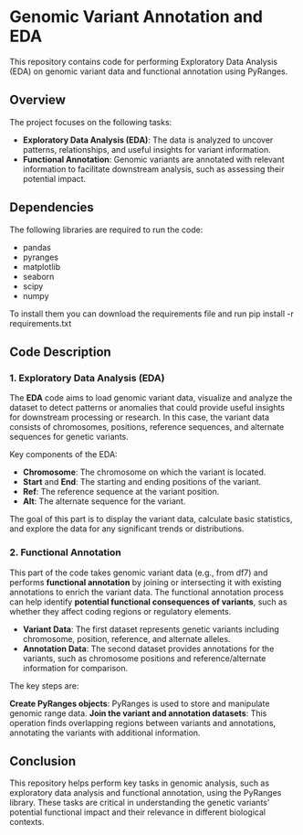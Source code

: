 # Genomic Variant Annotation and EDA

This repository contains code for performing Exploratory Data Analysis (EDA) on genomic variant data and functional annotation using PyRanges.

## Overview

The project focuses on the following tasks:
- **Exploratory Data Analysis (EDA)**: The data is analyzed to uncover patterns, relationships, and useful insights for variant information.
- **Functional Annotation**: Genomic variants are annotated with relevant information to facilitate downstream analysis, such as assessing their potential impact.

## Dependencies

The following libraries are required to run the code:

- pandas
- pyranges
- matplotlib
- seaborn
- scipy
- numpy

To install them you can download the requirements file and run pip install -r requirements.txt

## Code Description

### 1. **Exploratory Data Analysis (EDA)**

The **EDA** code aims to load genomic variant data, visualize and analyze the dataset to detect patterns or anomalies that could provide useful insights for downstream processing or research. In this case, the variant data consists of chromosomes, positions, reference sequences, and alternate sequences for genetic variants.

Key components of the EDA:
- **Chromosome**: The chromosome on which the variant is located.
- **Start** and **End**: The starting and ending positions of the variant.
- **Ref**: The reference sequence at the variant position.
- **Alt**: The alternate sequence for the variant.

The goal of this part is to display the variant data, calculate basic statistics, and explore the data for any significant trends or distributions.

### 2. **Functional Annotation**

This part of the code takes genomic variant data (e.g., from df7) and performs **functional annotation** by joining or intersecting it with existing annotations to enrich the variant data. The functional annotation process can help identify **potential functional consequences of variants**, such as whether they affect coding regions or regulatory elements.

- **Variant Data**: The first dataset represents genetic variants including chromosome, position, reference, and alternate alleles.
- **Annotation Data**: The second dataset provides annotations for the variants, such as chromosome positions and reference/alternate information for comparison.

The key steps are:

**Create PyRanges objects**: PyRanges is used to store and manipulate genomic range data.
**Join the variant and annotation datasets**: This operation finds overlapping regions between variants and annotations, annotating the variants with additional information.

## Conclusion
This repository helps perform key tasks in genomic analysis, such as exploratory data analysis and functional annotation, using the PyRanges library. These tasks are critical in understanding the genetic variants' potential functional impact and their relevance in different biological contexts.





